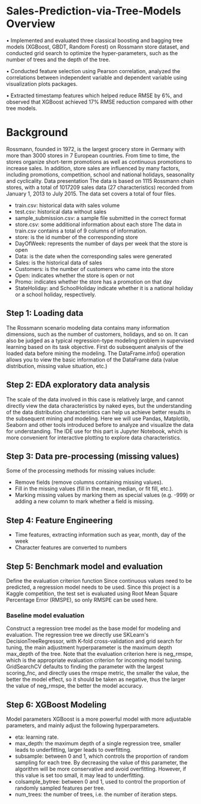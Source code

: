 # Sales-Prediction-via-Tree-Models Overview

• Implemented and evaluated three classical boosting and bagging tree models (XGBoost, GBDT, Random Forest) on Rossmann store dataset, and conducted grid search to optimize the hyper-parameters, such as the number of trees and the depth of the tree.

• Conducted feature selection using Pearson correlation, analyzed the correlations between independent variable and dependent variable using visualization plots packages.

• Extracted timestamp features which helped reduce RMSE by 6%, and observed that XGBoost achieved 17% RMSE reduction compared with other tree models.

# Background
Rossmann, founded in 1972, is the largest grocery store in Germany with more than 3000 stores in 7 European countries. From time to time, the stores organize short-term promotions as well as continuous promotions to increase sales. In addition, store sales are influenced by many factors, including promotions, competition, school and national holidays, seasonality and cyclicality.
Data presentation
The data is based on 1115 Rossmann chain stores, with a total of 1017209 sales data (27 characteristics) recorded from January 1, 2013 to July 2015.
The data set covers a total of four files.
- train.csv: historical data with sales volume
- test.csv: historical data without sales
- sample_submission.csv: a sample file submitted in the correct format
- store.csv: some additional information about each store
The data in train.csv contains a total of 9 columns of information.
- store: is the id number of the corresponding store
- DayOfWeek: represents the number of days per week that the store is open
- Data: is the date when the corresponding sales were generated
- Sales: is the historical data of sales
- Customers: is the number of customers who came into the store
- Open: indicates whether the store is open or not
- Promo: indicates whether the store has a promotion on that day
- StateHoliday: and SchoolHoliday indicate whether it is a national holiday or a school holiday, respectively.

## Step 1: Loading data
The Rossmann scenario modeling data contains many information dimensions, such as the number of customers, holidays, and so on. It can also be judged as a typical regression-type modeling problem in supervised learning based on its task objective. First do subsequent analysis of the loaded data before mining the modeling.
The DataFrame.info() operation allows you to view the basic information of the DataFrame data (value distribution, missing value situation, etc.)
## Step 2: EDA exploratory data analysis
The scale of the data involved in this case is relatively large, and cannot directly view the data characteristics by naked eyes, but the understanding of the data distribution characteristics can help us achieve better results in the subsequent mining and modeling. Here we will use Pandas, Matplotlib, Seaborn and other tools introduced before to analyze and visualize the data for understanding.
The IDE use for this part is Jupyter Notebook, which is more convenient for interactive plotting to explore data characteristics.
## Step 3: Data pre-processing (missing values)
Some of the processing methods for missing values include:
- Remove fields (remove columns containing missing values).
- Fill in the missing values (fill in the mean, median, or fit fill, etc.).
- Marking missing values by marking them as special values (e.g. -999) or adding a new column to mark whether a field is missing.
## Step 4: Feature Engineering
- Time features, extracting information such as year, month, day of the week
- Character features are converted to numbers
## Step 5: Benchmark model and evaluation
Define the evaluation criterion function
Since continuous values need to be predicted, a regression model needs to be used. Since this project is a Kaggle competition, the test set is evaluated using Root Mean Square Percentage Error (RMSPE), so only RMSPE can be used here.
### Baseline model evaluation
Construct a regression tree model as the base model for modeling and evaluation. The regression tree we directly use SKLearn's DecisionTreeRegressor, with K-fold cross-validation and grid search for tuning, the main adjustment hyperparameter is the maximum depth max_depth of the tree.
Note that the evaluation criterion here is neg_rmspe, which is the appropriate evaluation criterion for incoming model tuning. GridSearchCV defaults to finding the parameter with the largest scoring_fnc, and directly uses the rmspe metric, the smaller the value, the better the model effect, so it should be taken as negative, thus the larger the value of neg_rmspe, the better the model accuracy.
## Step 6: XGBoost Modeling
Model parameters
XGBoost is a more powerful model with more adjustable parameters, and mainly adjust the following hyperparameters.
- eta: learning rate.
- max_depth: the maximum depth of a single regression tree, smaller leads to underfitting, larger leads to overfitting.
- subsample: between 0 and 1, which controls the proportion of random sampling for each tree. By decreasing the value of this parameter, the algorithm will be more conservative and avoid overfitting. However, if this value is set too small, it may lead to underfitting.
- colsample_bytree: between 0 and 1, used to control the proportion of randomly sampled features per tree.
- num_trees: the number of trees, i.e. the number of iteration steps.

